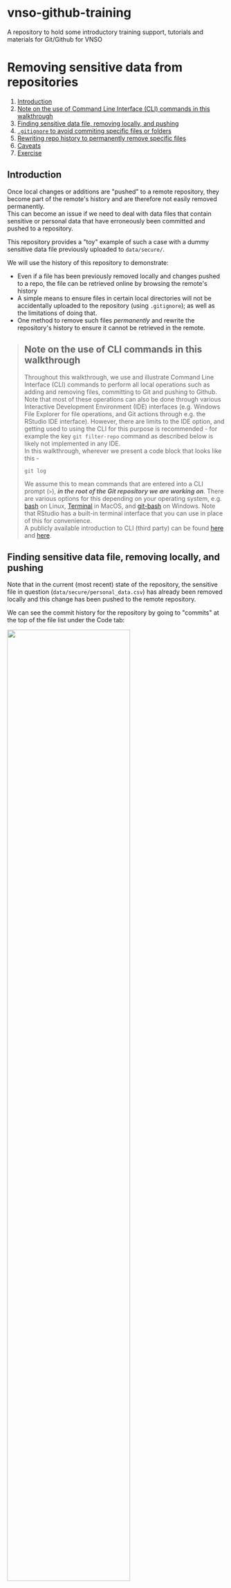# vnso-github-training
A repository to hold some introductory training support, tutorials and materials for Git/Github for VNSO

# Removing sensitive data from repositories

1. [Introduction](#introduction)
2. [Note on the use of Command Line Interface (CLI) commands in this walkthrough](#cli)
3. [Finding sensitive data file, removing locally, and pushing](#removeandpush)
4. [`.gitignore` to avoid commiting specific files or folders](#gitignore)
5. [Rewriting repo history to permanently remove specific files](#historyrewrite)
6. [Caveats](#caveats)
7. [Exercise](#exercise)

## Introduction<a id="introduction"></a>

Once local changes or additions are "pushed" to a remote repository, they become part of the remote's history and are therefore not easily removed permanently.  
This can become an issue if we need to deal with data files that contain sensitive or personal data that have erroneously been committed and pushed to a repository.  
  
This repository provides a "toy" example of such a case with a dummy sensitive data file previously uploaded to `data/secure/`.  

We will use the history of this repository to demonstrate:  

- Even if a file has been previously removed locally and changes pushed to a repo, the file can be retrieved online by browsing the remote's history
- A simple means to ensure files in certain local directories will not be accidentally uploaded to the repository (using `.gitignore`); as well as the limitations of doing that.
- One method to remove such files _permanently_ and rewrite the repository's history to ensure it cannot be retrieved in the remote.

>## Note on the use of CLI commands in this walkthrough <a id="cli"></a>
>Throughout this walkthrough, we use and illustrate Command Line Interface (CLI) commands to perform all local operations such as adding and removing files, committing to Git and pushing to Github. Note that most of these operations can also be done through various Interactive Development Environment (IDE) interfaces (e.g. Windows File Explorer for file operations, and Git actions through e.g. the RStudio IDE interface). However, there are limits to the IDE option, and getting used to using the CLI for this purpose is recommended - for example the key `git filter-repo` command as described below is likely not implemented in any IDE.  
In this walkthrough, wherever we present a code block that looks like this - 
>```
> git log
>```
>We assume this to mean commands that are entered into a CLI prompt (`>`), ___in the root of the Git repository we are working on___. There are various options for this depending on your operating system, e.g. [bash](https://www.freecodecamp.org/news/linux-command-line-bash-tutorial/) on Linux, [Terminal](https://support.apple.com/en-gb/guide/terminal/welcome/mac) in MacOS, and [git-bash](https://www.atlassian.com/git/tutorials/git-bash) on Windows. Note that RStudio has a built-in terminal interface that you can use in place of this for convenience.  
A publicly available introduction to CLI (third party) can be found [here](https://blog.testproject.io/2021/03/30/a-beginners-guide-to-command-line-interface-cli/) and [here](https://www.atlassian.com/git/tutorials/git-bash). 

## Finding sensitive data file, removing locally, and pushing <a id="removeandpush"></a>

Note that in the current (most recent) state of the repository, the sensitive file in question (`data/secure/personal_data.csv`) has already been removed locally and this change has been pushed to the remote repository.

We can see the commit history for the repository by going to "commits" at the top of the file list under the Code tab:

<img align="center" src="images/commit_history.jpg" width=75%>
  
We can look at the state of the repository at previous commits by clicking on the <> buttons, "Browse the repository at this point in the history":  

<img align="center" src="images/browse_previous_commit.jpg" width=75%>
  
Going down to commit [#08e533a](https://github.com/Vanuatu-National-Statistics-Office/vnso-github-training/commit/08e533a64ec1d3a7afc748332cd227a6d0e88ed5), we can see that at that point the repo had a file `data/secure/personal_data.csv`:  

<img align="center" src="images/file_in_secure_folder.jpg" width=75%>  
  

From this point onwards, this file was removed locally and the changes pushed to the remote repository. This was done using the commands below:

```{console}
> rm data/secure/personal_data.csv
> git add data/secure/personal_data.csv
> git commit -m "Oops I added a file that shouldn't be included, I have now removed it locally"
> git push
```

This resulted in commit [#d42605b](https://github.com/Vanuatu-National-Statistics-Office/vnso-github-training/commit/d42605bb65c9d2d35edeb35cf280f3f7bf6e2cd0); where the file in question no longer exists.  
However, it is important to stress that as per the above, all that is needed to retrieve the deleted file is to go to the history, browse the commit before the file was deleted, and viewing or downloading its source - in a public repository anyone could do this.
Indeed, in your local repository you can "checkout" any of the previous commits, which allows you to browse previous versions of the working directory, using the following CLI commands:

```{console}
> git checkout 08e533a
> ls data/secure
```
This should show the file as being present (at this point in the history). 

> Note that after you've "checked out" a previous commit, you are no longer working on the most recent (`HEAD`) of the repository (you will see a warning related to this when you checked out the commit as above). 

To switch the local repository back to the most current state:

```{console}
> git switch -
```

## `.gitignore` to avoid commiting specific files or folders <a id="gitignore"></a>

The `.gitignore` file in the root of a git repository is essentially a list of rules of specific files, file types, directories, or file patterns that will always be excluded from any commits.  
Any references to files or directory names in this list will not be included in any commits _from the point they are added to the list_.
Format of this file is really quite straightforward but some further details and examples can be found [here](https://www.atlassian.com/git/tutorials/saving-changes/gitignore), for example.

Note that until the contents of the `data/secure` folder are added to the `.gitignore` file, it is easy to add new files to this folder and accidentally include them in commits pushed to the remote repository.
To address this, we can add the whole of the the `data/secure/` folder to the `.gitignore` file, by adding the line

```
data/secure/*
```

to the `.gitignore` file, and committing and pushing that change. Note the /* at the end of the line above - this is crucial to ensure the _entire contents_ of this folder is ignored, rather than just a single file.

With this new change to the `.gitignore`, we can add any files we like to this folder in our _local_ repository, but these changes will not be added to any commits, avoiding accidental commits of these.  
To illustrate, we can add a new sensitive file:

```
> touch data/secure/new_data_kept_locally.csv
```
Running `git status`, `git add .` and `git commit -m "Added data to data/secure/ folder"` now reports that nothing has been added to the repository - because the folder `data/secure` and all its content are being ignored.

```
> git add .
> git commit -m "Added data to data/secure/ folder"

On branch building_history
Your branch is up to date with 'origin/building_history'.

nothing to commit, working tree clean

```
This gives a good way to work with sensitive data locally while keeping this out of the remote repository.
In a directory structure that splits `data/open` and `data/secure`, it is good practice to ensure the latter folder is always included in the `.gitignore` file from the start of any work on the repository.  
__It is also important to stress that if this addition is made to the `.gitignore` file _after files had already been included in that folder_, these files are still recoverable through the repository history as detailed above.__ In the following section we give one potential way to address this.

## Rewriting repo history to permanently remove specific files <a id="historyrewrite"></a>

To permanently erase a file from a repository, so it is no longer present in the history, we need to essentially re-write the repository history. In effect, we need to go through each commit and "rebuild" the repository to remove all evidence of the file.  
There are several ways to do this and we cannot go into all of them - for reference the [Git/Github documentation](https://docs.github.com/en/authentication/keeping-your-account-and-data-secure/removing-sensitive-data-from-a-repository) gives a lot more detail. 

The method we use here is the `git filter-repo` command. This essentially iteratively rebuilds the repo history to remove everything relating to the given file.  
Note that this assumes that the actual file has already been removed locally from the repository (if you want to keep it, you may have to temporarily remove it and add it back in after you've run `git filter-repo` and added the folder to the `.gitignore` file as above):
```
> rm data/secure/personal_data.csv
> git add data/secure/personal_data.csv
> git commit -m "Oops I added a file that shouldn't be included, I have now removed it locally"
> git push
```
The `git filter-repo` command assumes you are working on a "fresh clone" of the respository - this is presumably to avoid any issues with unsaved changes and/or avoid critial merge conflicts with others that may be working with the same remote repository. In the command below this is bypassed by the addition of the `--force` argument, but note that a real life condition you might want to avoid using this.

```
> git filter-repo --force --invert-paths --path data/secure/personal_data.csv
Parsed 20 commitsHEAD is now at e49f111 Further additions to README
Enumerating objects: 62, done.
Counting objects: 100% (62/62), done.
Delta compression using up to 8 threads
Compressing objects: 100% (56/56), done.
Writing objects: 100% (62/62), done.
Total 62 (delta 18), reused 1 (delta 0), pack-reused 0

New history written in 0.37 seconds; now repacking/cleaning...
Repacking your repo and cleaning out old unneeded objects
Completely finished after 0.99 seconds.

```
If you now inspect the `git log` for the repository and pick one that should include the `personal_data.csv` file, you will see that the data is no longer available even if you checkout that commit. The only file present is the one that is only kept locally (not committed because of `.gitignore`.) _(note that the history log and commit references given here will not be entirely correct any more, but illustrate the process)_

```
git log --oneline
e49f111 (HEAD -> building_history) Further additions to README
b3f65aa Added some text around .gitignore to walkthrough
3e9492b Added data-secure folder to gitignore
649790e Continuing tutorial text in README, added some images
721f61b Started writing tutorial in README.md
115af2c Adding some changes to the processed_data.R file
33f5448 Added initial data file to data/open/
e35920d Adapted read_csv call to reflect new directory structure
7451488 (main, backup_working) Cleaning up some local merge issues
79c8c46 Merge branch 'main' of https://github.com/Vanuatu-National-Statistics-Office/vnso-github-training
6c2ba53 Merge pull request #1 from Vanuatu-National-Statistics-Office/data-upload
5a43281 Revert "Edited README, added .vscode/ to gitignore"
c53bdf8 (data-upload) add R code
acf98b1 add data
6ed1192 (jeroen_old) Edited README, added .vscode/ to gitignore
2aa5ae0 Initial commit

> git checkout dc76849
Note: switching to 'dc76849'.

You are in 'detached HEAD' state. You can look around, make experimental
changes and commit them, and you can discard any commits you make in this
state without impacting any branches by switching back to a branch.

HEAD is now at dc76849 Moved personal_data.csv to  secure folder

> ls data/secure
new_data_kept_locally.csv

```

We switch back to the most current repo state:

```
git switch -
```

It is important to now push all these commit re-writes to the remote repository, including all change:

```
> git push --force --all
Enumerating objects: 58, done.
Counting objects: 100% (58/58), done.
Delta compression using up to 8 threads
Compressing objects: 100% (38/38), done.
Writing objects: 100% (58/58), 104.70 KiB | 52.35 MiB/s, done.
Total 58 (delta 14), reused 56 (delta 14), pack-reused 0
remote: Resolving deltas: 100% (14/14), done.
To https://github.com/Vanuatu-National-Statistics-Office/vnso-github-training.git
 + f86940d...e49f111 building_history -> building_history (forced update)
 + 29d7297...c53bdf8 data-upload -> data-upload (forced update)
 + 7191755...7451488 main -> main (forced update)

```

## Caveats <a id="caveats"></a>

It should be noted that even once the steps above have been taken, it is possible that the sensitive file in question remains available and present in third party clones or forks of the repository.  

For this reason, as much as possible, it is advisable to work with anyone holding local clones or forks of the repository to ensure the sensitive data is also removed from their local clones. The easiest and most "belt and braces" approach to this would be to ___ask all collaborators to re-clone the repository___. This may mean that they will lose some previously uncommitted changes; to some extent this is inevitable. Another option is to "rebase" their local copy - more information on this can be found [here](https://docs.github.com/en/authentication/keeping-your-account-and-data-secure/removing-sensitive-data-from-a-repository#fully-removing-the-data-from-github). 

More broadly speaking, it is important to stress that while the above approach deals with the immediate issue of sensitive data being potentially publicly available (given the caveat above), ___this should be seen as a damage limitation strategy only__. Any sensitive data having been committed to a public repository at any point should be considered a data breach, that should be dealt with by whatever relevant organisational procedures.

One additional consideration is when the pushing sensitive file is linked to a pull request, in this case it is required to do all the above steps and contact GitHub to ask them to remove the file from the pull request (more information on this in the [Git/Github documentation](https://docs.github.com/en/authentication/keeping-your-account-and-data-secure/removing-sensitive-data-from-a-repository)).

## Exercise <a id="exercise"></a>

1. [Fork](https://docs.github.com/en/get-started/quickstart/fork-a-repo) this repository into another Github account (e.g. your own).
2. [Clone](https://docs.github.com/en/enterprise-server@3.5/repositories/creating-and-managing-repositories/cloning-a-repository) the forked repository to your local computer.
3. Confirm `data/secure/*` is not included in the `.gitignore` file; if it is, remove it from the file.
4. In your locally forked copy, copy the file `data/open/some_random_data.csv` to `data/secure/more_personal_data.csv`, add, commit and push this file to your remote forked repository.
5. You now have a situation where you have a "dummy" sensitive data file in the `data/secure/` folder - now follow the steps above to:
   1. remove the `more_personal_data.csv` file locally
   2. re-add `data/secure/*` to your `.gitignore` file
   3. push the changes to your remote repository
   4. in the remote repository you should be able to confirm the file is no longer present but still visible in the repository history
   5. perform the `git filter-repo` action [as described above](#historyrewrite) and push your cleaned history to your remote repository
   6. confirm you can no longer find `more_personal_data.csv` file in the repository history.


